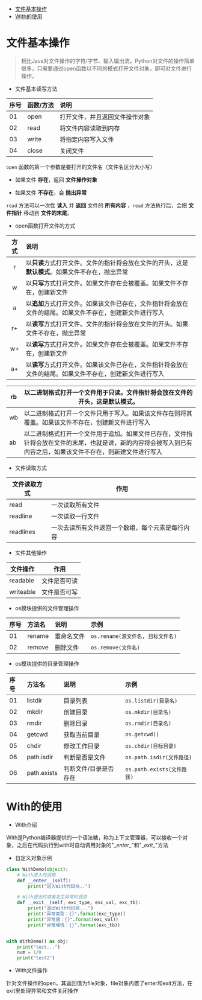 - [文件基本操作](#io)
- [With的使用](#with)

# <a id="io">文件基本操作</a>

> 相比Java对文件操作的字符/字节、输入输出流，Python对文件的操作简单很多，只需要通过open函数以不同的模式打开文件对象，即可对文件进行操作。

- 文件基本读写方法

| 序号 | 函数/方法 | 说明                           |
| :--- | :-------- | :----------------------------- |
| 01   | open      | 打开文件，并且返回文件操作对象 |
| 02   | read      | 将文件内容读取到内存           |
| 03   | write     | 将指定内容写入文件             |
| 04   | close     | 关闭文件                       |

`open` 函数的第一个参数是要打开的文件名（文件名区分大小写）	

- 如果文件 **存在**，返回 **文件操作对象**

- 如果文件 **不存在**，会 **抛出异常**

`read` 方法可以一次性 **读入** 并 **返回** 文件的 **所有内容** ，`read` 方法执行后，会把 **文件指针** 移动到 **文件的末尾**。

- open函数打开文件的方式

| 方式 | 说明                                                         |
| :--: | :----------------------------------------------------------- |
|  r   | 以**只读**方式打开文件。文件的指针将会放在文件的开头，这是**默认模式**。如果文件不存在，抛出异常 |
|  w   | 以**只写**方式打开文件。如果文件存在会被覆盖。如果文件不存在，创建新文件 |
|  a   | 以**追加**方式打开文件。如果该文件已存在，文件指针将会放在文件的结尾。如果文件不存在，创建新文件进行写入 |
|  r+  | 以**读写**方式打开文件。文件的指针将会放在文件的开头。如果文件不存在，抛出异常 |
|  w+  | 以**读写**方式打开文件。如果文件存在会被覆盖。如果文件不存在，创建新文件 |
|  a+  | 以**读写**方式打开文件。如果该文件已存在，文件指针将会放在文件的结尾。如果文件不存在，创建新文件进行写入 |

| rb   | 以二进制格式打开一个文件用于只读。文件指针将会放在文件的开头，这是默认模式。 |
| ---- | ------------------------------------------------------------ |
| wb   | 以二进制格式打开一个文件只用于写入。如果该文件存在则将其覆盖。如果该文件不存在，创建新文件进行写入 |
| ab   | 以二进制格式打开一个文件用于追加。如果文件已存在，文件指针将会放在文件的末尾，也就是说，新的内容将会被写入到已有内容之后，如果该文件不存在，则新建文件进行写入 |

- 文件读取方式

| 文件读取方式 | 作用                                             |
| ------------ | ------------------------------------------------ |
| read         | 一次读取所有文件                                 |
| readline     | 一次读取一行文件                                 |
| readlines    | 一次去读所有文件返回一个数组，每个元素是每行内容 |

- 文件其他操作

| 文件操作  | 作用         |
| --------- | ------------ |
| readable  | 文件是否可读 |
| writeable | 文件是否可写 |

- os模块提供的文件管理操作

| 序号 | 方法名 | 说明       | 示例                              |
| :--- | :----- | :--------- | :-------------------------------- |
| 01   | rename | 重命名文件 | `os.rename(源文件名, 目标文件名)` |
| 02   | remove | 删除文件   | `os.remove(文件名)`               |

- os模块提供的目录管理操作

| 序号 | 方法名     | 说明           | 示例                      |
| :--- | :--------- | :------------- | :------------------------ |
| 01   | listdir    | 目录列表       | `os.listdir(目录名)`      |
| 02   | mkdir      | 创建目录       | `os.mkdir(目录名)`        |
| 03   | rmdir      | 删除目录       | `os.rmdir(目录名)`        |
| 04   | getcwd     | 获取当前目录   | `os.getcwd()`             |
| 05   | chdir      | 修改工作目录   | `os.chdir(目标目录)`      |
| 06   | path.isdir | 判断是否是文件 | `os.path.isdir(文件路径)` |
| 06   | path.exists | 判断文件/目录是否存在 | `os.path.exists(文件路径)` |

# <a id="with">With的使用</a>

- With介绍

With是Python编译器提供的一个语法糖，称为上下文管理器，可以接收一个对象，之后在代码执行到with时自动调用对象的"\__enter\__"和"\__exit__"方法

- 自定义对象示例

```python
class WithDemo(object):
    # With进入时调用
    def __enter__(self):
        print("进入With代码块..")

    # With退出时或者发生异常时调用
    def __exit__(self, exc_type, exc_val, exc_tb):
        print("退出With代码块...")
        print("异常类型：{}".format(exc_type))
        print("异常值：{}".format(exc_val))
        print("异常堆栈：{}".format(exc_tb))


with WithDemo() as obj:
    print("test...")
    num = 1/0
    print("test2")
```

- With文件操作

针对文件操作的open，其返回值为file对象，file对象内置了enter和exit方法，在exit里处理异常和文件关闭操作